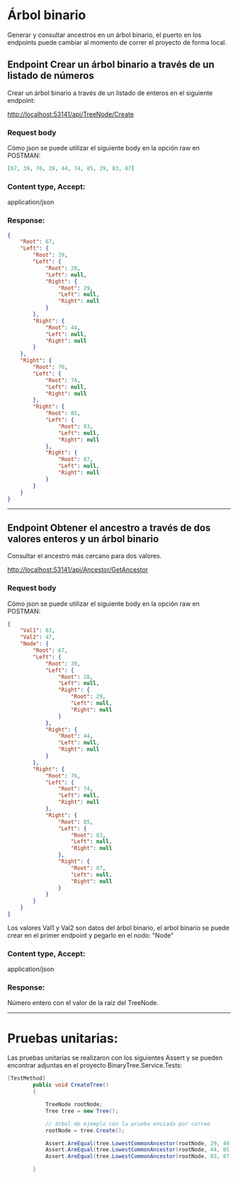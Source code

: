 # Árbol binario
Generar y consultar ancestros en un árbol binario, el puerto en los endpoints puede cambiar al momento de correr el proyecto de forma local.

## Endpoint Crear un árbol binario a través de un listado de números
Crear un árbol binario a través de un listado de enteros en el siguiente endpoint:

[http://localhost:53141/api/TreeNode/Create](http://localhost:53141/api/TreeNode/Create)

### Request body
Cómo json se puede utilizar el siguiente body en la opción raw en POSTMAN:

```json
[67, 39, 76, 28, 44, 74, 85, 29, 83, 87]
```
### Content type, Accept: 

application/json


### Response:

```json
{
    "Root": 67,
    "Left": {
        "Root": 39,
        "Left": {
            "Root": 28,
            "Left": null,
            "Right": {
                "Root": 29,
                "Left": null,
                "Right": null
            }
        },
        "Right": {
            "Root": 44,
            "Left": null,
            "Right": null
        }
    },
    "Right": {
        "Root": 76,
        "Left": {
            "Root": 74,
            "Left": null,
            "Right": null
        },
        "Right": {
            "Root": 85,
            "Left": {
                "Root": 83,
                "Left": null,
                "Right": null
            },
            "Right": {
                "Root": 87,
                "Left": null,
                "Right": null
            }
        }
    }
}
```

---


## Endpoint Obtener el ancestro a través de dos valores enteros y un árbol binario
Consultar el ancestro más cercano para dos valores.

[http://localhost:53141/api/Ancestor/GetAncestor](http://localhost:53141/api/Ancestor/GetAncestor)

### Request body
Cómo json se puede utilizar el siguiente body en la opción raw en POSTMAN:

```json
{
	"Val1": 83,
	"Val2": 47,
	"Node": {
	    "Root": 67,
	    "Left": {
	        "Root": 39,
	        "Left": {
	            "Root": 28,
	            "Left": null,
	            "Right": {
	                "Root": 29,
	                "Left": null,
	                "Right": null
	            }
	        },
	        "Right": {
	            "Root": 44,
	            "Left": null,
	            "Right": null
	        }
	    },
	    "Right": {
	        "Root": 76,
	        "Left": {
	            "Root": 74,
	            "Left": null,
	            "Right": null
	        },
	        "Right": {
	            "Root": 85,
	            "Left": {
	                "Root": 83,
	                "Left": null,
	                "Right": null
	            },
	            "Right": {
	                "Root": 87,
	                "Left": null,
	                "Right": null
	            }
	        }
	    }
	}
}
```
Los valores Val1 y Val2 son datos del árbol binario, el arbol binario se puede crear en el primer endpoint y pegarlo en el nodo: "Node"

### Content type, Accept: 
application/json

### Response:
Número entero con el valor de la raíz del TreeNode.

---

# Pruebas unitarias:
Las pruebas unitarias se realizaron con los siguientes Assert y se pueden encontrar adjuntas en el proyecto BinaryTree.Service.Tests:


```C#
[TestMethod]
        public void CreateTree()
        {

            TreeNode rootNode;
            Tree tree = new Tree();

            // árbol de ejemplo con la prueba enviada por correo
            rootNode = tree.Create();

            Assert.AreEqual(tree.LowestCommonAncestor(rootNode, 29, 44), 39);
            Assert.AreEqual(tree.LowestCommonAncestor(rootNode, 44, 85), 67);
            Assert.AreEqual(tree.LowestCommonAncestor(rootNode, 83, 87), 85);

        }
```

